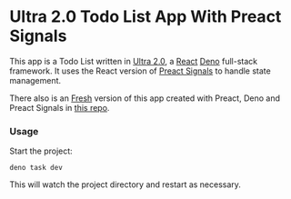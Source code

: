 # Ultra 2.0 Todo List App With Preact Signals

This app is a Todo List written in [Ultra 2.0](https://ultrajs.dev), a
[React](https://reactjs.org) [Deno](https://deno.land) full-stack framework. It
uses the React version of
[Preact Signals](https://preactjs.com/blog/introducing-signals/) to handle state
management.


There also is an [Fresh](https://fresh.deno.dev) version of this app created with Preact, Deno and Preact Signals in [this repo](https://github.com/cdoremus/fresh-todo-signals).

### Usage

Start the project:

```
deno task dev
```

This will watch the project directory and restart as necessary.

